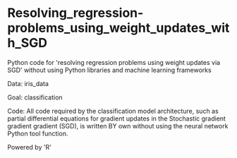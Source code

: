 # Resolving_regression-problems_using_weight_updates_with_SGD
Python code for 'resolving regression problems using weight updates via SGD' without using Python libraries and machine learning frameworks

Data: iris_data

Goal: classification

Code: All code required by the classification model architecture, such as partial differential equations for gradient updates in the Stochastic gradient gradient gradient (SGD), is written BY own without using the neural network Python tool function.

Powered by 'R'
